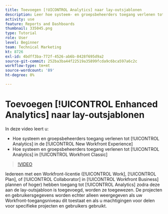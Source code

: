 ```yaml
---
title: Toevoegen [!UICONTROL Analytics] naar lay-outsjablonen
description: Leer hoe systeem- en groepsbeheerders toegang verlenen tot Analytics.
activity: use
feature: Reports and Dashboards
thumbnail: 335045.png
type: Tutorial
role: User
level: Beginner
team: Technical Marketing
kt: 8726
exl-id: 4bdff3ba-772f-4526-ab6b-8428f695d9a2
source-git-commit: 252ba3ba44f22519a35899fcda9c6bca597a6c2c
workflow-type: tm+mt
source-wordcount: '89'
ht-degree: 0%

---
```


# Toevoegen [!UICONTROL Enhanced Analytics] naar lay-outsjablonen

In deze video leert u:

* Hoe systeem en groepsbeheerders toegang verlenen tot [!UICONTROL Analytics] in de [!UICONTROL New Workfront Experience]
* Hoe systeem en groepsbeheerders toegang verlenen tot [!UICONTROL Analytics] in [!UICONTROL Workfront Classic]

>[!VIDEO](https://video.tv.adobe.com/v/335045/?quality=12)

Iedereen met een Workfront-licentie ([!UICONTROL Work], [!UICONTROL Plan], of [!UICONTROL Collaborator] in [!UICONTROL Workfront Business] plannen of hoger) hebben toegang tot [!UICONTROL Analytics] zodra deze aan de lay-outsjabloon is toegevoegd, worden ze toegewezen. De projecten en gebruikersgegevens worden echter alleen weergegeven als uw Workfront-toegangsniveau dit toestaat en als u machtigingen voor delen voor specifieke projecten en gebruikers gebruikt.
